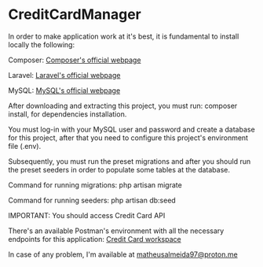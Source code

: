 # CreditCardManager

In order to make application work at it's best, it is fundamental to install locally the following:

Composer: [Composer's official webpage](https://getcomposer.org/download/)

Laravel: [Laravel's official webpage](https://laravel.com/docs/9.x/installation)

MySQL: [MySQL's official webpage](https://dev.mysql.com/doc/mysql-installation-excerpt/8.0/en/general-installation-issues.html)




After downloading and extracting this project, you must run: composer install, for dependencies installation.

You must log-in with your MySQL user and password and create a database for this project, after that you need to configure this project's environment file (.env).



Subsequently, you must run the preset migrations and after you should run the preset seeders in order to populate some tables at the database.


Command for running migrations: php artisan migrate

Command for running seeders: php artisan db:seed

IMPORTANT: You should access Credit Card API

There's an available Postman's environment with all the necessary endpoints for this application: [Credit Card workspace](https://app.getpostman.com/join-team?invite_code=26e49ce5df57174fc470524587a3d182&target_code=a9f10dc5fbec678d5488e809eeab1147)

In case of any problem, I'm available at matheusalmeida97@proton.me
